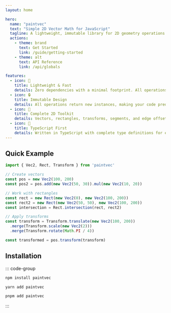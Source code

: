 ```yaml
---
layout: home

hero:
  name: "paintvec"
  text: "Simple 2D Vector Math for JavaScript"
  tagline: A lightweight, immutable library for 2D geometry operations with TypeScript support
  actions:
    - theme: brand
      text: Get Started
      link: /guide/getting-started
    - theme: alt
      text: API Reference
      link: /api/globals

features:
  - icon: 🚀
    title: Lightweight & Fast
    details: Zero dependencies with a minimal footprint. All operations are optimized for performance.
  - icon: 🔒
    title: Immutable Design
    details: All operations return new instances, making your code predictable and easy to debug.
  - icon: 📐
    title: Complete 2D Toolkit
    details: Vectors, rectangles, transforms, segments, and edge offsets - everything you need for 2D graphics.
  - icon: 🎯
    title: TypeScript First
    details: Written in TypeScript with complete type definitions for excellent IDE support.
---
```


## Quick Example

```typescript
import { Vec2, Rect, Transform } from 'paintvec'

// Create vectors
const pos = new Vec2(100, 200)
const pos2 = pos.add(new Vec2(50, 30)).mul(new Vec2(10, 20))

// Work with rectangles  
const rect = new Rect(new Vec2(0), new Vec2(100, 200))
const rect2 = new Rect(new Vec2(50, 50), new Vec2(100, 200))
const intersection = Rect.intersection(rect, rect2)

// Apply transforms
const transform = Transform.translate(new Vec2(100, 200))
  .merge(Transform.scale(new Vec2(2)))
  .merge(Transform.rotate(Math.PI / 4))

const transformed = pos.transform(transform)
```

## Installation

::: code-group

```sh [npm]
npm install paintvec
```

```sh [yarn]
yarn add paintvec
```

```sh [pnpm]
pnpm add paintvec
```

:::